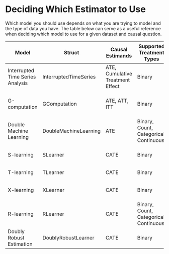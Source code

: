 # Deciding Which Estimator to Use
Which model you should use depends on what you are trying to model and the type of data you 
have. The table below can serve as a useful reference when deciding which model to use for a 
given dataset and causal question.

| Model                            | Struct                | Causal Estimands                 | Supported Treatment Types              | Supported Outcome Types   |
|----------------------------------|-----------------------|----------------------------------|----------------------------------------|---------------------------|
| Interrupted Time Series Analysis | InterruptedTimeSeries | ATE, Cumulative Treatment Effect | Binary                                 | Binary, Continuous        |
| G-computation                    | GComputation          | ATE, ATT, ITT                    | Binary                                 | Binary, Continuous, Time to Event        |
| Double Machine Learning          | DoubleMachineLearning | ATE                              | Binary, Count, Categorical, Continuous | Binary, Count, Categorical, Continuous |
| S-learning                       | SLearner              | CATE                             | Binary                                 | Binary, Continuous, Count |
| T-learning                       | TLearner              | CATE                             | Binary                                 | Binary, Continuous        |
| X-learning                       | XLearner              | CATE                             | Binary                                 | Binary, Continuous, Count |
| R-learning                       | RLearner              | CATE                             | Binary, Count, Categorical, Continuous | Binary, Count, Categorical, Continuous |
| Doubly Robust Estimation         | DoublyRobustLearner              | CATE                   | Binary | Continuous |